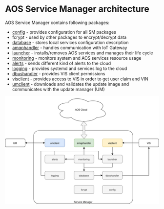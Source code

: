 # AOS Service Manager architecture

AOS Service Manager contains following packages:
* [config](doc/config.md) - provides configuration for all SM packages
* fcrypt - used by other packages to encrypt/decrypt data
* [database](doc/database.md) - stores local services configuration description
* [amqphandler](doc/amqphandler.md) - handles communication with IoT Gateway
* [launcher](doc/launcher.md) - installs/removes AOS services and manages their life cycle
* [monitoring](doc/monitoring.md) - monitors system and AOS services resource usage
* [alerts](doc/alerts.md) - sends different kind of alerts to the cloud
* [logging](doc/logging.md) - provides systemd and services log to the cloud
* [dbushandler](doc/dbushandler.md) - provides VIS client permissions
* [visclient](doc/visclient.md) - provides access to VIS in order to get user claim and VIN
* [umclient](doc/umclient.md) - downloads and validates the update image and communicates with the update manager (UM)

![](images/servicemanager.svg)
